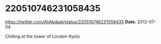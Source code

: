 # 220510746231058435
https://twitter.com/AliAbdaal/status/220510746231058435
**Date:** 2012-07-04

Chilling at the tower of London #yolo
